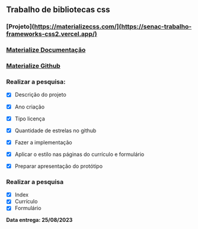 ## Trabalho de bibliotecas css

### [Projeto](https://materializecss.com/](https://senac-trabalho-frameworks-css2.vercel.app/)  
### [Materialize Documentação](https://materializecss.com/)  
### [Materialize Github](https://github.com/Dogfalo/materialize)  

### Realizar a pesquisa:  
- [X]  Descrição do projeto  
- [X]  Ano criação  
- [X]  Tipo licença  
- [X]  Quantidade de estrelas no github  

- [X] Fazer a implementação
- [X] Aplicar o estilo nas páginas do currículo e formulário
- [X] Preparar apresentação do protótipo

### Realizar a pesquisa  
- [X]  Index
- [X]  Currículo
- [X]  Formulário

**Data entrega: 25/08/2023**


